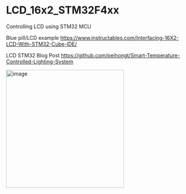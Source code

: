# LCD_16x2_STM32F4xx
Controlling LCD using STM32 MCU

Blue pill/LCD example
https://www.instructables.com/Interfacing-16X2-LCD-With-STM32-Cube-IDE/

LCD STM32 Blog Post
https://github.com/peihongt/Smart-Temperature-Controlled-Lighting-System

<img width="322" alt="image" src="https://github.com/user-attachments/assets/0b5c2295-6bcc-4a1c-bf7f-d81463b7112a">

